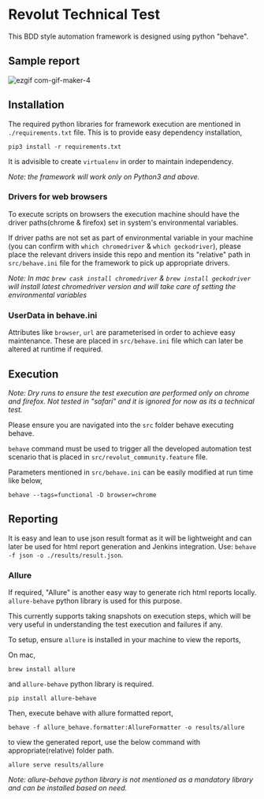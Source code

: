 # Revolut Technical Test

This BDD style automation framework is designed using python "behave".

## Sample report

![ezgif com-gif-maker-4](https://user-images.githubusercontent.com/32310710/59918290-31fa6780-941c-11e9-9f73-354dfa2e925f.gif)


## Installation

The required python libraries for framework execution are mentioned in `./requirements.txt` file. This is to provide easy dependency installation,

    pip3 install -r requirements.txt

It is advisible to create `virtualenv` in order to maintain independency.

*Note: the framework will work only on Python3 and above.*

### Drivers for web browsers

To execute scripts on browsers the execution machine should have the driver paths(chrome & firefox) set in system's environmental variables.

If driver paths are not set as part of environmental variable in your machine (you can confirm with `which chromedriver` & `which geckodriver`), please place the relevant drivers inside this repo and mention its "relative" path in `src/behave.ini` file for the framework to pick up appropriate drivers.

*Note: In mac `brew cask install chromedriver` & `brew install geckodriver` will install latest chromedriver version and will take care of setting the environmental variables*

### UserData in behave.ini

Attributes like `browser`, `url` are parameterised in order to achieve easy maintenance. These are placed in `src/behave.ini` file which can later be altered at runtime if required.

## Execution

*Note: Dry runs to ensure the test execution are performed only on chrome and firefox. Not tested in "safari" and it is ignored for now as its a technical test.*

Please ensure you are navigated into the `src` folder behave executing behave.

`behave` command must be used to trigger all the developed automation test scenario that is placed in `src/revolut_community.feature` file.

Parameters mentioned in `src/behave.ini` can be easily modified at run time like below,

    behave --tags=functional -D browser=chrome

## Reporting

It is easy and lean to use json result format as it will be lightweight and can later be used for html report generation and Jenkins integration. Use: `behave -f json -o ./results/result.json`.

### Allure

If required, "Allure" is another easy way to generate rich html reports locally. `allure-behave` python library is used for this purpose.

This currently supports taking snapshots on execution steps, which will be very useful in understanding the test execution and failures if any.

To setup, ensure `allure` is installed in your machine to view the reports,

On mac,

    brew install allure

and `allure-behave` python library is required.

    pip install allure-behave

Then, execute behave with allure formatted report,

    behave -f allure_behave.formatter:AllureFormatter -o results/allure

to view the generated report, use the below command with appropriate(relative) folder path.

    allure serve results/allure

*Note: allure-behave python library is not mentioned as a mandatory library and can be installed based on need.*